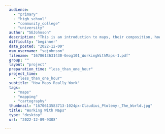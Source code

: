 ```yaml
---
  audience: 
    - "primary"
    - "high_school"
    - "community_college"
    - "university"
  author: "SEJohnson"
  description: "This is an introduction to maps, their composition, how they are put together, and how they work in the digital world."
  difficulty: "beginner"
  date_posted: "2022-12-09"
  osm_username: "sejohnson"
  filename: "1670613631430-Geog101_WorkingWithMaps-1.pdf"
  group: ""
  layout: "project"
  preparation_time: "less_than_one_hour"
  project_time: 
    - "less_than_one_hour"
  subtitle: "How Maps Really Work"
  tags: 
    - "maps"
    - "mapping"
    - "cartography"
  thumbnail: "1670613583713-1024px-Claudius_Ptolemy-_The_World.jpg"
  title: "Working With Maps"
  type: "desktop"
  url: "2022-12-09-9308"

---
```

